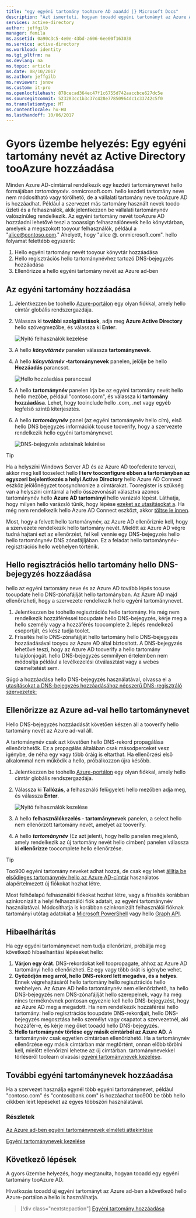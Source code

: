 ```yaml
---
title: "egy egyéni tartomány tooAzure AD aaaAdd |} Microsoft Docs"
description: "Azt ismerteti, hogyan tooadd egyéni tartományt az Azure Active Directoryban."
services: active-directory
author: jeffgilb
manager: femila
ms.assetid: 0a90c3c5-4e0e-43bd-a606-6ee00f163038
ms.service: active-directory
ms.workload: identity
ms.tgt_pltfrm: na
ms.devlang: na
ms.topic: article
ms.date: 08/10/2017
ms.author: jeffgilb
ms.reviewer: jsnow
ms.custom: it-pro
ms.openlocfilehash: 878cecad364ec47f1c6755d742aaccbce627dc5e
ms.sourcegitcommit: 523283cc1b3c37c428e77850964dc1c33742c5f0
ms.translationtype: MT
ms.contentlocale: hu-HU
ms.lasthandoff: 10/06/2017
---
```

# <a name="quickstart-add-a-custom-domain-name-tooazure-active-directory"></a>Gyors üzembe helyezés: Egy egyéni tartomány nevét az Active Directory tooAzure hozzáadása

Minden Azure AD-címtárral rendelkezik egy kezdeti tartománynevet hello formájában *tartománynév*. onmicrosoft.com. hello kezdeti tartomány neve nem módosítható vagy törölhető, de a vállalati tartomány neve tooAzure AD is hozzáadhat. Például a szervezet más tartomány használt nevek toodo üzleti és a felhasználók, akik jelentkezzen be vállalati tartománynév valószínűleg rendelkezik. Az egyéni tartomány nevét tooAzure AD hozzáadni lehetővé teszi a tooassign felhasználónevek hello könyvtárban, amelyek a megszokott tooyour felhasználók, például a "alice@contoso.com." Ahelyett, hogy "alice @*<domain name>*. onmicrosoft.com". hello folyamat felettébb egyszerű:

1. Hello egyéni tartomány nevét tooyour könyvtár hozzáadása
2. Hello regisztrációs hello tartománynévhez tartozó DNS-bejegyzés hozzáadása
3. Ellenőrizze a hello egyéni tartomány nevét az Azure ad-ben

## <a name="add-your-custom-domain"></a>Az egyéni tartomány hozzáadása
1. Jelentkezzen be toohello [Azure-portálon](https://portal.azure.com) egy olyan fiókkal, amely hello címtár globális rendszergazdája.
2. Válassza ki **további szolgáltatások**, adja meg **Azure Active Directory** hello szövegmezőbe, és válassza ki **Enter**.
   
   ![Nyitó felhasználók kezelése](./media/active-directory-domains-add-azure-portal/user-management.png)
3. A hello ***könyvtárnév*** panelen válassza **tartománynevek**.
4. A hello  ***könyvtárnév* -tartománynevek** panelen, jelölje be hello **Hozzáadás** parancsot.
   
   ![Hello hozzáadása paranccsal](./media/active-directory-domains-add-azure-portal/add-command.png)
5. A hello **tartománynév** panelen írja be az egyéni tartomány nevét hello hello mezőbe, például "contoso.com", és válassza ki **tartomány hozzáadása**. Lehet, hogy tooinclude hello .com, .net vagy egyéb legfelső szintű kiterjesztés.
6. A hello ***tartománynév*** panel (az egyéni tartománynév hello cím), első hello DNS bejegyzés információk toouse tooverify, hogy a szervezete rendelkezik hello egyéni tartománynevet.
   
   ![DNS-bejegyzés adatainak lekérése](./media/active-directory-domains-add-azure-portal/get-dns-info.png)

> [!TIP]
> Ha a helyszíni Windows Server AD és az Azure AD toofederate tervezi, akkor meg kell tooselect hello **I terv tooconfigure ebben a tartományban az egyszeri bejelentkezés a helyi Active Directory** hello Azure AD Connect eszköz jelölőnégyzet toosynchronize a címtárakat. Tooregister is szükség van a helyszíni címtárral a hello összevonását választva azonos tartománynév hello **Azure AD tartományi** hello varázsló lépést. Láthatja, hogy milyen hello varázsló tűnik, hogy lépése [ezeket az utasításokat a](./connect/active-directory-aadconnect-get-started-custom.md#verify-the-azure-ad-domain-selected-for-federation). Ha még nem rendelkezik hello Azure AD Connect eszközt, akkor [töltse le innen](http://go.microsoft.com/fwlink/?LinkId=615771).

Most, hogy a felvett hello tartománynév, az Azure AD ellenőriznie kell, hogy a szervezete rendelkezik hello tartomány nevét. Mielőtt az Azure AD végre tudná hajtani ezt az ellenőrzést, fel kell vennie egy DNS-bejegyzés hello hello tartománynév DNS zónafájljában. Ez a feladat hello tartománynév-regisztrációs hello webhelyen történik.

## <a name="add-hello-dns-entry-at-hello-domain-name-registrar-for-hello-domain"></a>Hello regisztrációs hello tartomány hello DNS-bejegyzés hozzáadása
hello az egyéni tartomány neve és az Azure AD tovább lépés toouse tooupdate hello DNS-zónafájlját hello tartományban. Az Azure AD majd ellenőrizheti, hogy a szervezete rendelkezik hello egyéni tartománynevet.

1. Jelentkezzen be toohello regisztrációs hello tartomány. Ha még nem rendelkezik hozzáféréssel tooupdate hello DNS-bejegyzés, kérje meg a hello személy vagy a hozzáférés toocomplete 2. lépés rendelkező csoportját, és kész tudja toolet.
2. Frissítés hello DNS-zónafájlját hello tartomány hello DNS-bejegyzés hozzáadásával tooyou az Azure AD által biztosított. A DNS-bejegyzés lehetővé teszi, hogy az Azure AD tooverify a hello tartomány tulajdonjogát. hello DNS-bejegyzés semmilyen értelemben nem módosítja például a levélkezelési útválasztást vagy a webes üzemeltetést sem.

Súgó a hozzáadása hello DNS-bejegyzés használatával, olvassa el a [utasításokat a DNS-bejegyzés hozzáadásához népszerű DNS-regisztráló szervezetek:](https://support.office.com/article/Create-DNS-records-for-Office-365-when-you-manage-your-DNS-records-b0f3fdca-8a80-4e8e-9ef3-61e8a2a9ab23/)

## <a name="verify-hello-domain-name-with-azure-ad"></a>Ellenőrizze az Azure ad-val hello tartománynevet
Hello DNS-bejegyzés hozzáadását követően készen áll a tooverify hello tartomány nevét az Azure ad-val áll.

A tartománynév csak azt követően hello DNS-rekord propagálása ellenőrizhetők. Ez a propagálás általában csak másodperceket vesz igénybe, de néha egy vagy több óráig is eltarthat. Ha ellenőrzési első alkalommal nem működik a hello, próbálkozzon újra később.

1. Jelentkezzen be toohello [Azure-portálon](https://portal.azure.com) egy olyan fiókkal, amely hello címtár globális rendszergazdája.
2. Válassza ki **Tallózás**, a felhasználó felügyeleti hello mezőben adja meg, és válassza **Enter**.
   
   ![Nyitó felhasználók kezelése](./media/active-directory-domains-add-azure-portal/user-management.png)
3. A hello **felhasználókezelés - tartománynevek** panelen, a select hello nem ellenőrzött tartomány nevét, amelyet az tooverify.
4. A hello ***tartománynév*** (Ez azt jelenti, hogy hello panelen megjelenő, amely rendelkezik az új tartomány nevét hello címben) panelen válassza ki **ellenőrizze** toocomplete hello ellenőrzése.

> [!TIP]
> Too900 egyéni tartomány neveket adhat hozzá, de csak egy lehet [állítja be elsődleges tartománynév hello az Azure AD-címtár](active-directory-domains-manage-azure-portal.md#set-the-primary-domain-name-for-your-azure-ad-directory) használatos alapértelmezett új fiókokat hozhat létre.

Most felhőalapú felhasználói fiókokat hozhat létre, vagy a frissítés korábban szinkronizált a helyi felhasználói fiók adatait, az egyéni tartománynév használatával. Módosíthatja is korábban szinkronizált felhasználói fióknak tartományi utótag adatokat a [Microsoft PowerShell](https://msdn.microsoft.com/library/azure/e1ef403f-3347-4409-8f46-d72dafa116e0#BKMK_ManageDomains) vagy hello [Graph API](https://msdn.microsoft.com/Library/Azure/Ad/Graph/api/domains-operations).

## <a name="troubleshooting"></a>Hibaelhárítás
Ha egy egyéni tartománynevet nem tudja ellenőrizni, próbálja meg következő hibaelhárítási lépéseket hello:

1. **Várjon egy órát**. DNS-rekordokat kell toopropagate, ahhoz az Azure AD tartományi hello ellenőrizheti. Ez egy vagy több órát is igénybe vehet.
2. **Győződjön meg arról, hello DNS-rekord lett megadva, és a helyes**. Ennek végrehajtásáról hello tartomány hello regisztrációs hello webhelyen. Az Azure AD hello tartománynév nem ellenőrizhető, ha hello DNS-bejegyzés nem DNS-zónafájlját hello szerepelnek, vagy ha még nincs terméknévnek pontosan egyeznie kell hello DNS-bejegyzést, hogy az Azure AD meg a megadott. Ha nem rendelkezik hozzáférési hello tartomány: hello regisztrációs tooupdate DNS-rekordjait, hello DNS-bejegyzés megosztása hello személyt vagy csapatot a szervezetnél, aki hozzáfér-e, és kérje meg őket tooadd hello DNS-bejegyzés.
3. **Hello tartománynév törlése egy másik címtárból az Azure AD**. A tartománynév csak egyetlen címtárban ellenőrizhető. Ha a tartománynév ellenőrzése egy másik címtárban már megtörtént, onnan előbb törölni kell, mielőtt ellenőrizni lehetne az új címtárban. tartománynevekkel törléséről toolearn olvasási [egyéni tartománynevek kezelése](active-directory-domains-manage-azure-portal.md).    

## <a name="add-more-custom-domain-names"></a>További egyéni tartománynevek hozzáadása
Ha a szervezet használja egynél több egyéni tartománynevet, például "contoso.com" és "contosobank.com" is hozzáadhat too900 be több hello cikkben leírt lépéseket az egyes többszöri használatával.

### <a name="learn-more"></a>Részletek
[Az Azure ad-ben egyéni tartománynevek elméleti áttekintése](active-directory-add-domain-concepts.md)

[Egyéni tartománynevek kezelése](active-directory-domains-manage-azure-portal.md)


## <a name="next-steps"></a>Következő lépések
A gyors üzembe helyezés, hogy megtanulta, hogyan tooadd egy egyéni tartomány tooAzure AD. 

Hivatkozás tooadd új egyéni tartományt az Azure ad-ben a következő hello Azure-portálon a hello is használhatja.

> [!div class="nextstepaction"]
> [Egyéni tartomány hozzáadása](https://aad.portal.azure.com/#blade/Microsoft_AAD_IAM/ActiveDirectoryMenuBlade/QuickStart) 